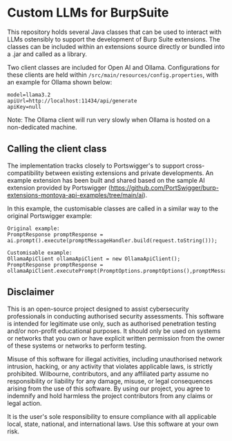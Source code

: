 <H1>Custom LLMs for BurpSuite</H1>

This repository holds several Java classes that can be used to interact with LLMs ostensibly to support the development of Burp Suite extensions. The classes can be included within an extensions source directly or bundled into a .jar and called as a library.

Two client classes are included for Open AI and Ollama. Configurations for these clients are held within ```/src/main/resources/config.properties```, with an example for Ollama shown below:

```
model=llama3.2
apiUrl=http://localhost:11434/api/generate
apiKey=null
```
Note: The Ollama client will run very slowly when Ollama is hosted on a non-dedicated machine.

<H2>Calling the client class</H2>

The implementation tracks closely to Portswigger's to support cross-compatibility between existing extensions and private developments. An example extension has been built and shared based on the sample AI extension provided by Portswigger (https://github.com/PortSwigger/burp-extensions-montoya-api-examples/tree/main/ai).

In this example, the customisable classes are called in a similar way to the original Portswigger example:

```
Original example:
PromptResponse promptResponse = ai.prompt().execute(promptMessageHandler.build(request.toString()));

Customisable example:
OllamaApiClient ollamaApiClient = new OllamaApiClient(); 
PromptResponse promptResponse = ollamaApiClient.executePrompt(PromptOptions.promptOptions(),promptMessageHandler.build(request.toString()));
```

<H2>Disclaimer</H2>
This is an open-source project designed to assist cybersecurity professionals in conducting authorised security assessments. This software is intended for legitimate use only, such as authorised penetration testing and/or non-profit educational purposes. It should only be used on systems or networks that you own or have explicit written permission from the owner of these systems or networks to perform testing. 

Misuse of this software for illegal activities, including unauthorised network intrusion, hacking, or any activity that violates applicable laws, is strictly prohibited. Wilbourne, contributors, and any affiliated party assume no responsibility or liability for any damage, misuse, or legal consequences arising from the use of this software. By using our project, you agree to indemnify and hold harmless the project contributors from any claims or legal action.

It is the user's sole responsibility to ensure compliance with all applicable local, state, national, and international laws. Use this software at your own risk.
